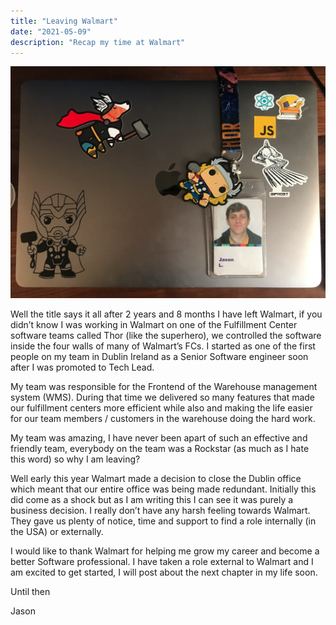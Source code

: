 ```yaml
---
title: "Leaving Walmart"
date: "2021-05-09"
description: "Recap my time at Walmart"
---
```


![Leaving laptop photo](./images/leaving-laptop-photo.png)


Well the title says it all after 2 years and 8 months I have left Walmart, if you didn’t know I was working in Walmart on one of the Fulfillment Center software teams called Thor (like the superhero), we controlled the software inside the four walls of many of Walmart’s FCs. I started as one of the first people on my team in Dublin Ireland as a Senior Software engineer soon after I was promoted to Tech Lead. 

My team was responsible for the Frontend of the Warehouse management system (WMS). During that time we delivered so many features that made our fulfillment centers more efficient while also and making the life easier for our team members / customers in the warehouse doing the hard work. 

My team was amazing, I have never been apart of such an effective and friendly team, everybody on the team was a Rockstar (as much as I hate this word) so why I am leaving?

Well early this year Walmart made a decision to close the Dublin office which meant that our entire office was being made redundant. Initially this did come as a shock but as I am writing this I can see it was purely a business decision. I really don’t have any harsh feeling towards Walmart. They gave us plenty of notice, time and support to find a role internally (in the USA) or externally. 

I would like to thank Walmart for helping me grow my career and become a better Software professional. I have taken a role external to Walmart and I am excited to get started, I will post about the next chapter in my life soon.

Until then

Jason

